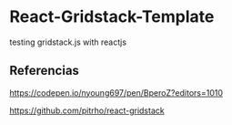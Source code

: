# React-Gridstack-Template

testing gridstack.js with reactjs

## Referencias

https://codepen.io/nyoung697/pen/BperoZ?editors=1010

https://github.com/pitrho/react-gridstack
